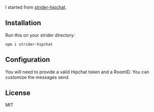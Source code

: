 I started from [strider-hipchat](https://github.com/logankoester/strider-hipchat).

## Installation

Run this on your strider directory:

	npm i strider-hipchat

## Configuration

You will need to provide a valid Hipchat token and a RoomID. You can customize the messages send.

## License

MIT